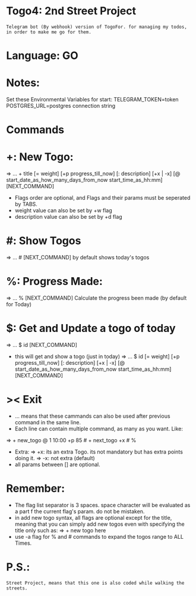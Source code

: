 # Togo4: 2nd Street Project
    Telegram bot (By webhook) version of TogoFor. for managing my todos, in order to make me go for them. 
# Language: GO

# Notes:
Set these Environmental Variables for start:
TELEGRAM_TOKEN=token
POSTGRES_URL=postgres connection string

# Commands
# +: New Togo:
=> ... +   title   [=  weight]    [+p   progress_till_now]   [:   description]    [+x | -x]   [@  start_date_as_how_many_days_from_now    start_time_as_hh:mm]    [NEXT_COMMAND]

*   Flags order are optional, and Flags and their params must be seperated by TABS.
*   weight value can also be set by +w flag
*   description value can also be set by +d flag
# #: Show Togos
=> ...	#	[NEXT_COMMAND]
    by default shows today's togos
# %: Progress Made:
=> ...	%	[NEXT_COMMAND]
    Calculate the progress been made (by default for Today)

# $: Get and Update a togo of today
=> ... $	id	[NEXT_COMMAND]
*	this will get and show a togo (just in today)
=> ... $	id	[=  weight]    [+p   progress_till_now]   [:   description]    [+x | -x]   [@  start_date_as_how_many_days_from_now    start_time_as_hh:mm]    [NEXT_COMMAND]
# ><    Exit

*   ... means that these cammands can also be used after previous command in the same line.
*   Each line can contain multiple command, as many as you want. Like:

=>   +   new_togo    @   1   10:00   +p  85  #  +   next_togo   +x  #   %

*   Extra:
=>        +x: its an extra Togo. its not mandatory but has extra points doing it.
=>        -x: not extra (default)
*   all params between [] are optional.

# Remember:
*   The flag list separator is 3 spaces. space character will be evaluated as a part f the current flag's param. do not be mistaken.
*   in add new togo syntax, all flags are optional except for the title, meaning that you can simply add new togos even with specifying the title only such as:
=>  +   new togo here
*   use -a flag for % and # commands to expand the togos range to ALL Times.
    
# P.S.:
	Street Project, means that this one is also coded while walking the streets.
